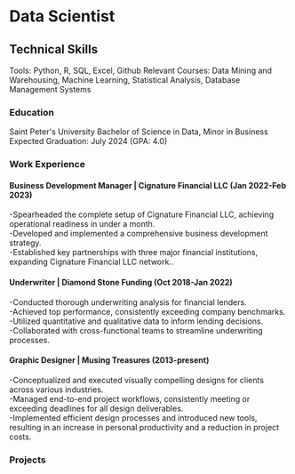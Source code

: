 # Data Scientist

## Technical Skills
Tools: Python, R, SQL, Excel, Github
Relevant Courses: Data Mining and Warehousing, Machine Learning, Statistical Analysis, Database Management Systems

### Education
Saint Peter's University
Bachelor of Science in Data, Minor in Business  
Expected Graduation: July 2024 (GPA: 4.0) 


### Work Experience
#### Business Development Manager | Cignature Financial LLC (Jan 2022-Feb 2023)
-Spearheaded the complete setup of Cignature Financial LLC, achieving operational readiness in under a month.  
-Developed and implemented a comprehensive business development strategy.  
-Established key partnerships with three major financial institutions, expanding Cignature Financial LLC network..  

#### Underwriter | Diamond Stone Funding (Oct 2018-Jan 2022)
-Conducted thorough underwriting analysis for financial lenders.  
-Achieved top performance, consistently exceeding company benchmarks.  
-Utilized quantitative and qualitative data to inform lending decisions.  
-Collaborated with cross-functional teams to streamline underwriting processes.  

#### Graphic Designer | Musing Treasures (2013-present)
-Conceptualized and executed visually compelling designs for clients across various industries.  
-Managed end-to-end project workflows, consistently meeting or exceeding deadlines for all design deliverables.  
-Implemented efficient design processes and introduced new tools, resulting in an increase in personal productivity and a reduction in project costs.  

### Projects
